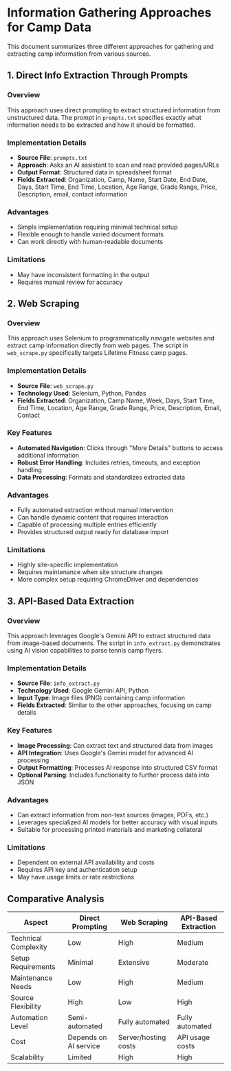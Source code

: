 # Information Gathering Approaches for Camp Data

This document summarizes three different approaches for gathering and extracting camp information from various sources.

## 1. Direct Info Extraction Through Prompts

### Overview
This approach uses direct prompting to extract structured information from unstructured data. The prompt in `prompts.txt` specifies exactly what information needs to be extracted and how it should be formatted.

### Implementation Details
- **Source File**: `prompts.txt`
- **Approach**: Asks an AI assistant to scan and read provided pages/URLs
- **Output Format**: Structured data in spreadsheet format
- **Fields Extracted**: Organization, Camp, Name, Start Date, End Date, Days, Start Time, End Time, Location, Age Range, Grade Range, Price, Description, email, contact information

### Advantages
- Simple implementation requiring minimal technical setup
- Flexible enough to handle varied document formats
- Can work directly with human-readable documents

### Limitations
- May have inconsistent formatting in the output
- Requires manual review for accuracy

## 2. Web Scraping

### Overview
This approach uses Selenium to programmatically navigate websites and extract camp information directly from web pages. The script in `web_scrape.py` specifically targets Lifetime Fitness camp pages.

### Implementation Details
- **Source File**: `web_scrape.py`
- **Technology Used**: Selenium, Python, Pandas
- **Fields Extracted**: Organization, Camp Name, Week, Days, Start Time, End Time, Location, Age Range, Grade Range, Price, Description, Email, Contact

### Key Features
- **Automated Navigation**: Clicks through "More Details" buttons to access additional information
- **Robust Error Handling**: Includes retries, timeouts, and exception handling
- **Data Processing**: Formats and standardizes extracted data

### Advantages
- Fully automated extraction without manual intervention
- Can handle dynamic content that requires interaction
- Capable of processing multiple entries efficiently
- Provides structured output ready for database import

### Limitations
- Highly site-specific implementation
- Requires maintenance when site structure changes
- More complex setup requiring ChromeDriver and dependencies

## 3. API-Based Data Extraction

### Overview
This approach leverages Google's Gemini API to extract structured data from image-based documents. The script in `info_extract.py` demonstrates using AI vision capabilities to parse tennis camp flyers.

### Implementation Details
- **Source File**: `info_extract.py`
- **Technology Used**: Google Gemini API, Python
- **Input Type**: Image files (PNG) containing camp information
- **Fields Extracted**: Similar to the other approaches, focusing on camp details

### Key Features
- **Image Processing**: Can extract text and structured data from images
- **API Integration**: Uses Google's Gemini model for advanced AI processing
- **Output Formatting**: Processes AI response into structured CSV format
- **Optional Parsing**: Includes functionality to further process data into JSON

### Advantages
- Can extract information from non-text sources (images, PDFs, etc.)
- Leverages specialized AI models for better accuracy with visual inputs
- Suitable for processing printed materials and marketing collateral

### Limitations
- Dependent on external API availability and costs
- Requires API key and authentication setup
- May have usage limits or rate restrictions

## Comparative Analysis

| Aspect | Direct Prompting | Web Scraping | API-Based Extraction |
|--------|-----------------|--------------|----------------------|
| Technical Complexity | Low | High | Medium |
| Setup Requirements | Minimal | Extensive | Moderate |
| Maintenance Needs | Low | High | Medium |
| Source Flexibility | High | Low | High |
| Automation Level | Semi-automated | Fully automated | Fully automated |
| Cost | Depends on AI service | Server/hosting costs | API usage costs |
| Scalability | Limited | High | High |


